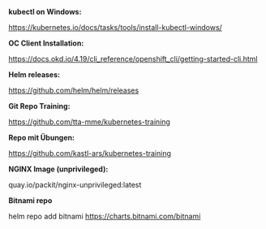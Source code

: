 **kubectl on Windows:**

https://kubernetes.io/docs/tasks/tools/install-kubectl-windows/

**OC Client Installation:**

https://docs.okd.io/4.19/cli_reference/openshift_cli/getting-started-cli.html

**Helm releases:**

https://github.com/helm/helm/releases

**Git Repo Training:**

https://github.com/tta-mme/kubernetes-training

**Repo mit Übungen:**

https://github.com/kastl-ars/kubernetes-training

**NGINX Image (unprivileged):** 

quay.io/packit/nginx-unprivileged:latest

**Bitnami repo**

helm repo add bitnami https://charts.bitnami.com/bitnami
